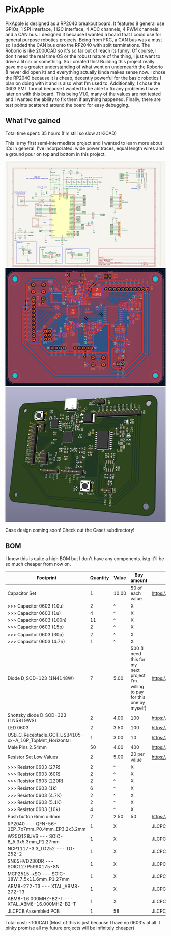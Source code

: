 # PixApple

PixApple is designed as a RP2040 breakout board. It features 8 general use GPIOs, 1 SPI interface, 1 I2C interface, 4 ADC channels, 4 PWM channels and a CAN bus.
I designed it because I wanted a board that I could use for general purpose robotics projects. Being from FRC, a CAN bus was a must so I added the CAN bus onto the RP2040 with split terminations.
The Roborio is like 2000CAD so it's so far out of reach its funny. Of course, I don't need the real time OS or the robust nature of the thing, I just want to drive a lil car or something. So I created this!
Building this project really gave me a greater understanding of what went on undernearth the Roborio (I never did open it) and everything actually kinda makes sense now.
I chose the RP2040 because it is cheap, decently powerful for the basic robotics I plan on doing with it and is also what I'm used to.
Additionally, I chose the 0603 SMT format because I wanted to be able to fix any problems I have later on with this board.
This being V1.0, many of the values are not tested and I wanted the ability to fix them if anything happened.
Finally, there are test points scattered around the board for easy debugging.

## What I've gained

Total time spent: 35 hours (I'm still so slow at KiCAD)

This is my first semi-intermediate project and I wanted to learn more about ICs in general. I've incorporated: wide power traces, equal length wires and a ground pour on top and bottom in this project.

![Schematic](img/14.png)
![PCB](img/12.png)
![3D](img/13.png)

Case design coming soon! Check out the Case/ subdirectory!

## BOM

I know this is quite a high BOM but I don't have any components. istg it'll be so much cheaper from now on.

| Footprint                                               | Quantity | Value | Buy amount                                                                       | Link                                                  |
| ------------------------------------------------------- | -------- | ----- | -------------------------------------------------------------------------------- | ----------------------------------------------------- |
| Capacitor Set                                           | 1        | 10.00 | 50 of each value                                                                 | https://www.aliexpress.com/item/1005002782324319.html |
| >>> Capacitor 0603 (10u)                                | 2        | ^     | X                                                                                |                                                       |
| >>> Capacitor 0603 (1u)                                 | 4        | ^     | X                                                                                |                                                       |
| >>> Capacitor 0603 (100n)                               | 11       | ^     | X                                                                                |                                                       |
| >>> Capacitor 0603 (15p)                                | 2        | ^     | X                                                                                |                                                       |
| >>> Capacitor 0603 (30p)                                | 2        | ^     | X                                                                                |                                                       |
| >>> Capacitor 0603 (4.7n)                               | 1        | ^     | X                                                                                |                                                       |
| Diode D_SOD-123 (1N4148W)                               | 7        | 5.00  | 500 (I need this for my next project, I'm willing to pay for this one by myself) | https://www.aliexpress.com/item/4000685043735.html    |
| Shottsky diode D_SOD-323 (1N5819WS)                     | 2        | 4.00  | 100                                                                              | https://www.aliexpress.com/item/1005006207828437.html |
| LED 0603                                                | 2        | 3.50  | 100                                                                              | https://www.aliexpress.com/item/1005008127880619.html |
| USB_C_Receptacle_GCT_USB4105-xx-A_16P_TopMnt_Horizontal | 1        | 3.00  | 10                                                                               | https://www.aliexpress.com/item/1005008515699009.html |
| Male Pins 2.54mm                                        | 50       | 4.00  | 400                                                                              | https://www.aliexpress.com/item/4001198421663.html    |
| Resistor Set Low Values                                 | 2        | 5.00  | 20 per value                                                                     | https://www.aliexpress.com/item/1005007902452631.html |
| >>> Resistor 0603 (27R)                                 | 2        | ^     | X                                                                                |                                                       |
| >>> Resistor 0603 (60R)                                 | 2        | ^     | X                                                                                |                                                       |
| >>> Resistor 0603 (220R)                                | 2        | ^     | X                                                                                |                                                       |
| >>> Resistor 0603 (1k)                                  | 6        | ^     | X                                                                                |                                                       |
| >>> Resistor 0603 (4.7K)                                | 2        | ^     | X                                                                                |                                                       |
| >>> Resistor 0603 (5.1K)                                | 2        | ^     | X                                                                                |                                                       |
| >>> Resistor 0603 (10k)                                 | 4        | ^     | X                                                                                |                                                       |
| Push button 6mm x 6mm                                   | 2        | 2.50  | 50                                                                               | https://www.aliexpress.com/item/32815969627.html      |
| RP2040 --- QFN-56-1EP_7x7mm_P0.4mm_EP3.2x3.2mm          | 1        | X     |                                                                                  | JLCPCB Assembly                                       |
| W25Q128JVS --- SOIC-8_5.3x5.3mm_P1.27mm                 | 1        | X     |                                                                                  | JLCPCB Assembly                                       |
| NCP1117-3.3_TO252 --- TO-252-2                          | 1        | X     |                                                                                  | JLCPCB Assembly                                       |
| SN65HVD230DR --- SOIC127P599X175-8N                     | 1        | X     |                                                                                  | JLCPCB Assembly                                       |
| MCP2515-xSO --- SOIC-18W_7.5x11.6mm_P1.27mm             | 1        | X     |                                                                                  | JLCPCB Assembly                                       |
| ABM8-272-T3 --- XTAL_ABM8-272-T3                        | 1        | X     |                                                                                  | JLCPCB Assembly                                       |
| ABM8-16.000MHZ-B2-T --- XTAL_ABM8-16.000MHZ-B2-T        | 1        | X     |                                                                                  | JLCPCB Assembly                                       |
| JLCPCB Assembled PCB                                    | 1        | 58    |                                                                                  | JLCPCB Assembly                                       |

Total cost: ~100CAD (Most of this is just because I have no 0603's at all. I pinky promise all my future projects will be infinitely cheaper)
